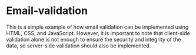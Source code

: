 # Email-validation
This is a simple example of how email validation can be implemented using HTML, CSS, and JavaScript. However, it is important to note that client-side validation alone is not enough to ensure the security and integrity of the data, so server-side validation should also be implemented.
